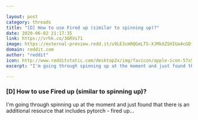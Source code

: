 ```yaml
---

layout: post
category: threads
title: "[D] How to use Fired up (similar to spinning up)?"
date: 2020-06-02 21:17:35
link: https://vrhk.co/36RVs71
image: https://external-preview.redd.it/u9LE3cmRQGeLTS-XJMkXZSHIUa4cGDfeXfWVbTJoqso.jpg?width=400&height=209.42408377&auto=webp&crop=400:209.42408377,smart&s=20ee5898bbe2cc99e1967250fff7b2b36411e4d1
domain: reddit.com
author: "reddit"
icon: http://www.redditstatic.com/desktop2x/img/favicon/apple-icon-57x57.png
excerpt: "I'm going through spinning up at the moment and just found that there is an additional resource that includes pytorch - fired up..."

---
```


### [D] How to use Fired up (similar to spinning up)?

I'm going through spinning up at the moment and just found that there is an additional resource that includes pytorch - fired up...